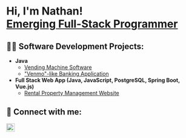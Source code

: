 <h1>Hi, I'm Nathan! <br/><a href="https://www.linkedin.com/in/nathanseldomridge/">Emerging Full-Stack Programmer</a>
<h2>👨‍💻 Software Development Projects:</h2>

- <b>Java</b>
   - [Vending Machine Software](https://github.com/NathanGitHubCode/VendingMachineSoftware)
   - ["Venmo"-like Banking Application](https://github.com/NathanGitHubCode/TenmoBankingApplication)
- <b>Full Stack Web App (Java, JavaScript, PostgreSQL, Spring Boot, Vue.js)</b>
   - [Rental Property Management Website](https://github.com/NathanGitHubCode/RentalPropertyManagementWebsite)
<h2> 🤳 Connect with me:</h2>

[<img align="left" alt="NathanSeldomridge | LinkedIn" width="22px" src="https://cdn.jsdelivr.net/npm/simple-icons@v3/icons/linkedin.svg" />][linkedin]


[linkedin]: https://linkedin.com/in/nathanseldomridge

